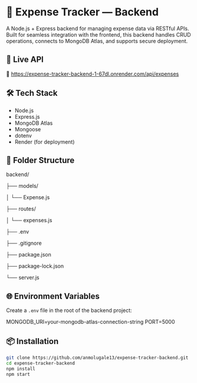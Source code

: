 # 💸 Expense Tracker — Backend

A Node.js + Express backend for managing expense data via RESTful APIs. Built for seamless integration with the frontend, this backend handles CRUD operations, connects to MongoDB Atlas, and supports secure deployment.

## 🚀 Live API

🔗 https://expense-tracker-backend-1-67dl.onrender.com/api/expenses

## 🛠️ Tech Stack

- Node.js
- Express.js
- MongoDB Atlas
- Mongoose
- dotenv
- Render (for deployment)

## 📁 Folder Structure

backend/ 

├── models/ 

│ └── Expense.js

├── routes/

│ └── expenses.js

├── .env

├── .gitignore 

├── package.json

├── package-lock.json 

└── server.js


## 🌐 Environment Variables

Create a `.env` file in the root of the backend project:

MONGODB_URI=your-mongodb-atlas-connection-string PORT=5000


## 📦 Installation

```bash
git clone https://github.com/anmolugale13/expense-tracker-backend.git
cd expense-tracker-backend
npm install
npm start

